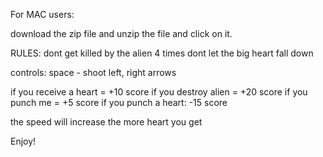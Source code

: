 For MAC users: 

download the zip file and unzip the file and click on it.


RULES:
dont get killed by the alien 4 times
dont let the big heart fall down

controls:
space - shoot
left, right arrows


if you receive a heart = +10 score
if you destroy alien = +20 score
if you punch me = +5 score
if you punch a heart: -15 score

the speed will increase the more heart you get

Enjoy!